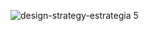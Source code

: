 ![design-strategy-estrategia 5 ](https://user-images.githubusercontent.com/90328897/223120156-648f34b5-6286-4450-bc10-68d522a80d5c.jpg)
